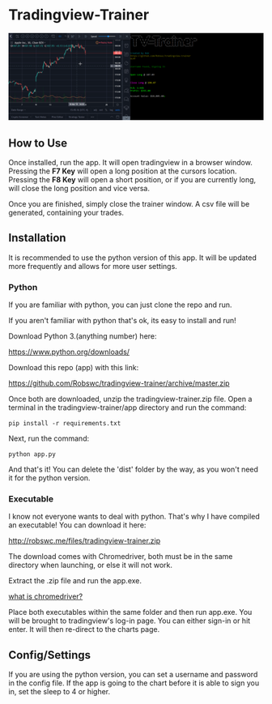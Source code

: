 # Tradingview-Trainer
![demopic](img/demo.gif)

## How to Use
Once installed, run the app.  It will open tradingview in a browser window.  Pressing the **F7 Key** will open a long position at the cursors location.  Pressing the **F8 Key** will open a short position, or if you are currently long, will close the long position and vice versa.  

Once you are finished, simply close the trainer window.  A csv file will be generated, containing your trades.

## Installation
It is recommended to use the python version of this app.  It will be updated more frequently and allows for more user settings.

### Python

If you are familiar with python, you can just clone the repo and run.

If you aren't familiar with python that's ok, its easy to install and run!

Download Python 3.(anything number) here:

https://www.python.org/downloads/

Download this repo (app) with this link:

https://github.com/Robswc/tradingview-trainer/archive/master.zip

Once both are downloaded, unzip the tradingview-trainer.zip file.  Open a terminal in the tradingview-trainer/app directory and run the command:

```
pip install -r requirements.txt
```

Next, run the command:

```
python app.py
```

And that's it!  You can delete the 'dist' folder by the way, as you won't need it for the python version.

### Executable
I know not everyone wants to deal with python.  That's why I have compiled an executable!  You can download it here:

http://robswc.me/files/tradingview-trainer.zip

The download comes with Chromedriver, both must be in the same directory when launching, or else it will not work.

Extract the .zip file and run the app.exe.

[what is chromedriver?](http://chromedriver.chromium.org/)

Place both executables within the same folder and then run app.exe.  You will be brought to tradingview's log-in page.  You can either sign-in or hit enter.  It will then re-direct to the charts page.

## Config/Settings
If you are using the python version, you can set a username and password in the config file.  If the app is going to the chart before it is able to sign you in, set the sleep to 4 or higher.

